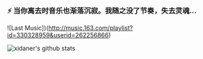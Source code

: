 ### ⚡ 当你离去时音乐也渐落沉寂。我随之没了节奏，失去灵魂...

![Last Music])(http://music.163.com/playlist?id=330328959&userid=262256866)

![xidaner's github stats](https://github-readme-stats.vercel.app/api?username=xidaner&show_icons=true&title_color=fff&icon_color=79ff97&text_color=9f9f9f&bg_color=151515)

